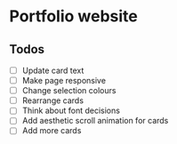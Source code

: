 # Portfolio website

## Todos
- [ ] Update card text
- [ ] Make page responsive
- [ ] Change selection colours
- [ ] Rearrange cards
- [ ] Think about font decisions
- [ ] Add aesthetic scroll animation for cards
- [ ] Add more cards